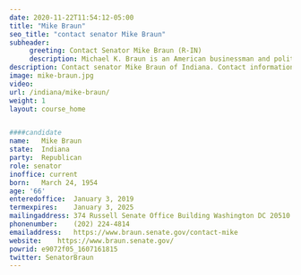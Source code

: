 ```yaml
---
date: 2020-11-22T11:54:12-05:00
title: "Mike Braun"
seo_title: "contact senator Mike Braun"
subheader:
     greeting: Contact Senator Mike Braun (R-IN)
     description: Michael K. Braun is an American businessman and politician serving as the junior United States senator from Indiana. Previously, he represented the 63rd district in the Indiana House of Representatives from 2014 to 2017.
description: Contact senator Mike Braun of Indiana. Contact information for Mike Braun includes email address, phone number, and mailing address.
image: mike-braun.jpg
video: 
url: /indiana/mike-braun/
weight: 1
layout: course_home


####candidate
name:	Mike Braun
state:	Indiana
party:	Republican
role: senator
inoffice: current
born:	March 24, 1954 
age: '66'
enteredoffice:	January 3, 2019
termexpires:	January 3, 2025
mailingaddress:	374 Russell Senate Office Building Washington DC 20510
phonenumber:	(202) 224-4814
emailaddress:	https://www.braun.senate.gov/contact-mike
website:	https://www.braun.senate.gov/
powrid: e9072f05_1607161815
twitter: SenatorBraun
---
```


